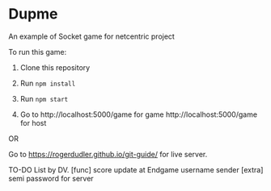 # Dupme

An example of Socket game for netcentric project

To run this game: 

1. Clone this repository

2. Run `npm install`

3. Run `npm start`

4. Go to http://localhost:5000/game for game
http://localhost:5000/game for host

OR

Go to https://rogerdudler.github.io/git-guide/ for live server.

TO-DO List by DV.
[func]
score update at Endgame
username sender
[extra]
semi password for server

